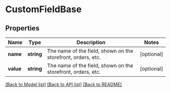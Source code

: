 # CustomFieldBase

## Properties
Name | Type | Description | Notes
------------ | ------------- | ------------- | -------------
**name** | **string** | The name of the field, shown on the storefront, orders, etc. | [optional] 
**value** | **string** | The name of the field, shown on the storefront, orders, etc. | [optional] 

[[Back to Model list]](../README.md#documentation-for-models) [[Back to API list]](../README.md#documentation-for-api-endpoints) [[Back to README]](../README.md)


